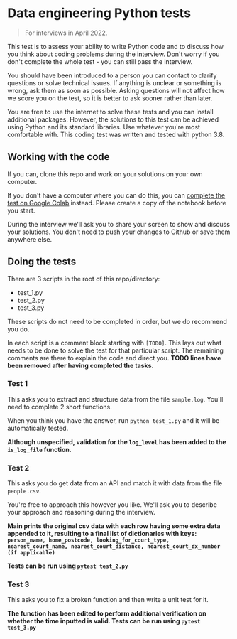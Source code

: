 # Data engineering Python tests

> For interviews in April 2022.

This test is to assess your ability to write Python code and to discuss how you think about coding problems during the interview. Don't worry if you don't complete the whole test - you can still pass the interview.

You should have been introduced to a person you can contact to clarify questions or solve technical issues. If anything is unclear or something is wrong, ask them as soon as possible. Asking questions will not affect how we score you on the test, so it is better to ask sooner rather than later.

You are free to use the internet to solve these tests and you can install additional packages. However, the solutions to this test can be achieved using Python and its standard libraries. Use whatever you're most comfortable with. This coding test was written and tested with python 3.8.

## Working with the code

If you can, clone this repo and work on your solutions on your own computer.

If you don't have a computer where you can do this, you can [complete the test on Google Colab](https://colab.research.google.com/drive/1jIYgeEKarkr6FHAnys6wVSoTIl24PjW6?usp=sharing) instead. Please create a copy of the notebook before you start.

During the interview we'll ask you to share your screen to show and discuss your solutions. You don't need to push your changes to Github or save them anywhere else.

## Doing the tests

There are 3 scripts in the root of this repo/directory:

- test_1.py
- test_2.py
- test_3.py

These scripts do not need to be completed in order, but we do recommend you do.

In each script is a comment block starting with `[TODO]`. This lays out what needs to be done to solve the test for that particular script. The remaining comments are there to explain the code and direct you.
**TODO lines have been removed after having completed the tasks.**

### Test 1

This asks you to extract and structure data from the file `sample.log`. You'll need to complete 2 short functions.

When you think you have the answer, run `python test_1.py` and it will be automatically tested.

**Although unspecified, validation for the `log_level` has been added to the `is_log_file` function.**

### Test 2

This asks you do get data from an API and match it with data from the file `people.csv`.

You're free to approach this however you like. We'll ask you to describe your approach and reasoning during the interview.

**Main prints the original csv data with each row having some extra data appended to it, resulting to a final list of dictionaries with keys: `person_name, home_postcode, looking_for_court_type, nearest_court_name, nearest_court_distance, nearest_court_dx_number (if applicable)`**

**Tests can be run using `pytest test_2.py`**

### Test 3

This asks you to fix a broken function and then write a unit test for it.

**The function has been edited to perform additional verification on whether the time inputted is valid. Tests can be run using `pytest test_3.py`**
